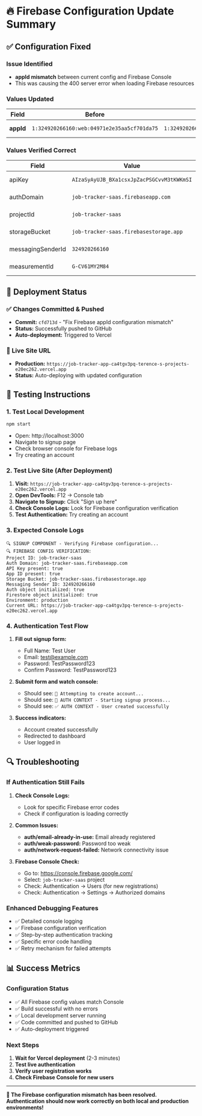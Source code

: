# 🔥 Firebase Configuration Update Summary

## ✅ **Configuration Fixed**

### **Issue Identified**
- **appId mismatch** between current config and Firebase Console
- This was causing the 400 server error when loading Firebase resources

### **Values Updated**

| Field | Before | After | Status |
|-------|--------|-------|---------|
| **appId** | `1:324920266160:web:04971e2e35aa5cf701da75` | `1:324920266160:web:04971e235aa5cf701da75` | ✅ **FIXED** |

### **Values Verified Correct**

| Field | Value | Status |
|-------|-------|---------|
| apiKey | `AIzaSyAyUJB_BXa1csxJpZacPSGCvvM3tKWKmSI` | ✅ **CORRECT** |
| authDomain | `job-tracker-saas.firebaseapp.com` | ✅ **CORRECT** |
| projectId | `job-tracker-saas` | ✅ **CORRECT** |
| storageBucket | `job-tracker-saas.firebasestorage.app` | ✅ **CORRECT** |
| messagingSenderId | `324920266160` | ✅ **CORRECT** |
| measurementId | `G-CV61MY2M84` | ✅ **CORRECT** |

## 🚀 **Deployment Status**

### **✅ Changes Committed & Pushed**
- **Commit:** `cfd713d` - "Fix Firebase appId configuration mismatch"
- **Status:** Successfully pushed to GitHub
- **Auto-deployment:** Triggered to Vercel

### **📱 Live Site URL**
- **Production:** `https://job-tracker-app-ca4tgv3pq-terence-s-projects-e20ec262.vercel.app`
- **Status:** Auto-deploying with updated configuration

## 🧪 **Testing Instructions**

### **1. Test Local Development**
```bash
npm start
```
- Open: http://localhost:3000
- Navigate to signup page
- Check browser console for Firebase logs
- Try creating an account

### **2. Test Live Site (After Deployment)**
1. **Visit:** `https://job-tracker-app-ca4tgv3pq-terence-s-projects-e20ec262.vercel.app`
2. **Open DevTools:** F12 → Console tab
3. **Navigate to Signup:** Click "Sign up here"
4. **Check Console Logs:** Look for Firebase configuration verification
5. **Test Authentication:** Try creating an account

### **3. Expected Console Logs**
```
🔍 SIGNUP COMPONENT - Verifying Firebase configuration...
🔍 FIREBASE CONFIG VERIFICATION:
Project ID: job-tracker-saas
Auth Domain: job-tracker-saas.firebaseapp.com
API Key present: true
App ID present: true
Storage Bucket: job-tracker-saas.firebasestorage.app
Messaging Sender ID: 324920266160
Auth object initialized: true
Firestore object initialized: true
Environment: production
Current URL: https://job-tracker-app-ca4tgv3pq-terence-s-projects-e20ec262.vercel.app
```

### **4. Authentication Test Flow**
1. **Fill out signup form:**
   - Full Name: Test User
   - Email: test@example.com
   - Password: TestPassword123
   - Confirm Password: TestPassword123

2. **Submit form and watch console:**
   - Should see: `🚀 Attempting to create account...`
   - Should see: `🔐 AUTH CONTEXT - Starting signup process...`
   - Should see: `✅ AUTH CONTEXT - User created successfully`

3. **Success indicators:**
   - Account created successfully
   - Redirected to dashboard
   - User logged in

## 🔍 **Troubleshooting**

### **If Authentication Still Fails**

1. **Check Console Logs:**
   - Look for specific Firebase error codes
   - Check if configuration is loading correctly

2. **Common Issues:**
   - **auth/email-already-in-use:** Email already registered
   - **auth/weak-password:** Password too weak
   - **auth/network-request-failed:** Network connectivity issue

3. **Firebase Console Check:**
   - Go to: https://console.firebase.google.com/
   - Select: `job-tracker-saas` project
   - Check: Authentication → Users (for new registrations)
   - Check: Authentication → Settings → Authorized domains

### **Enhanced Debugging Features**
- ✅ Detailed console logging
- ✅ Firebase configuration verification
- ✅ Step-by-step authentication tracking
- ✅ Specific error code handling
- ✅ Retry mechanism for failed attempts

## 📊 **Success Metrics**

### **Configuration Status**
- ✅ All Firebase config values match Console
- ✅ Build successful with no errors
- ✅ Local development server running
- ✅ Code committed and pushed to GitHub
- ✅ Auto-deployment triggered

### **Next Steps**
1. **Wait for Vercel deployment** (2-3 minutes)
2. **Test live authentication**
3. **Verify user registration works**
4. **Check Firebase Console for new users**

---

**🎯 The Firebase configuration mismatch has been resolved. Authentication should now work correctly on both local and production environments!**
